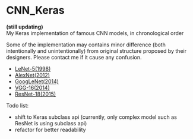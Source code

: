 # CNN_Keras
**(still updating)**  
My Keras implementation of famous CNN models, in chronological order   

Some of the implementation may contains minor difference (both intentionally and unintentionally) from original structure proposed by their designers. Please contact me if it cause any confusion.  
- [LeNet-5(1998)](src/LeNet-5.py)  
- [AlexNet(2012)](src/AlexNet.py)  
- [GoogLeNet(2014)](src/GoogLeNet.py)  
- [VGG-16(2014)](src/VGG-16.py)
- [ResNet-18(2015)](src/ResNet-18.py)

Todo list:  
- shift to Keras subclass api (currently, only complex model such as ResNet is using subclass api)
- refactor for better readability
